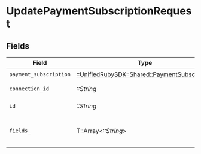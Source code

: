 # UpdatePaymentSubscriptionRequest


## Fields

| Field                                                                                       | Type                                                                                        | Required                                                                                    | Description                                                                                 |
| ------------------------------------------------------------------------------------------- | ------------------------------------------------------------------------------------------- | ------------------------------------------------------------------------------------------- | ------------------------------------------------------------------------------------------- |
| `payment_subscription`                                                                      | [::UnifiedRubySDK::Shared::PaymentSubscription](../../models/shared/paymentsubscription.md) | :heavy_check_mark:                                                                          | N/A                                                                                         |
| `connection_id`                                                                             | *::String*                                                                                  | :heavy_check_mark:                                                                          | ID of the connection                                                                        |
| `id`                                                                                        | *::String*                                                                                  | :heavy_check_mark:                                                                          | ID of the Subscription                                                                      |
| `fields_`                                                                                   | T::Array<*::String*>                                                                        | :heavy_minus_sign:                                                                          | Comma-delimited fields to return                                                            |